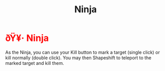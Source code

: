 ﻿---
lang: en-US
title: Ninja
prev: Mercenary
next: QuickShooter
---
# <font color="red">ðŸ¥· <b>Ninja</b></font> <Badge text="Killing" type="tip" vertical="middle"/>

As the Ninja, you can use your Kill button to mark a target (single click) or kill normally (double click). You may then Shapeshift to teleport to the marked target and kill them.<br>
